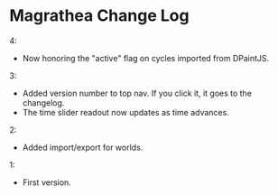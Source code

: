 # Magrathea Change Log

4:

- Now honoring the "active" flag on cycles imported from DPaintJS.

3:

- Added version number to top nav. If you click it, it goes to the changelog.
- The time slider readout now updates as time advances.

2:

- Added import/export for worlds.

1:

- First version.
